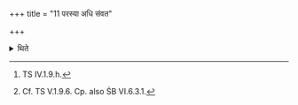 +++
title = "11 परस्या अधि संवत"

+++

<details><summary>थिते</summary>

11. With parasyā adhi saṁvataḥ...[^1] he puts a fuel-stick of Vikaṇkata[^2] (tree in the fire in the pan).   

[^1]: TS IV.1.9.h.  

[^2]: Cf. TS V.1.9.6. Cp. also ŚB VI.6.3.1.  
</details>
